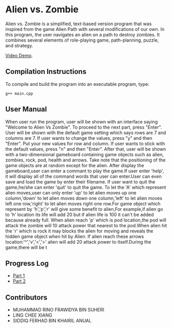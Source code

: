 # Alien vs. Zombie

Alien vs. Zombie is a simplified, text-based version program that was inspired from the game Alien Path with several modifications of our own. In this program, the user navigates an alien on a path to destroy zombies. It combines several elements of role-playing game, path-planning, puzzle, and strategy. 

[Video Demo](https://youtu.be/Jzz_fhH3CvA).

## Compilation Instructions

To compile and build the program into an executable program, type:

```
g++ main.cpp 

```

## User Manual

When user run the program, user will be shown with an interface saying "Welcome to Alien Vs Zombie". To proceed to the next part, press "Enter". User will be shown with the default game setting which says rows are 7 and columns are 7. If user wants to change the values, press "y" and then "Enter". Put your new values for row and column. If user wants to stick with the default values, press "n" and then "Enter". After that, user will be shown with a two-dimensional gameboard containing game objects such as alien, zombies, rock, pod, health and arrows. Take note that the positioning of the game objects are at random except for the alien. After display the gameboard,user can enter a commant to play the game.If user enter 'help', it will display all of the command words that user can enter.User can even save and load the game by enter their filename. If user want to quit the game,he/she can enter 'quit' to quit the game. To let the 'A' which represent alien moves,user can only enter 'up' to let alien moves up one column,'down' to let alien moves down one column,'left' to let alien moves left one row,'right' to let alien moves right one row.For game object which represent by 'h','p','r' will give some benefit to alien,For example,if alien go to 'h' location its life will add 20 but if alien life is 100 it can't be added because already full. When alien reach 'p' which is pod location,the pod will attack the zombie will 10 attack power that nearest to the pod.When alien hit the 'r' which is rock it may blocks the alien for moving and reveals the hidden game object when hit by Alien. If alien reach these arrows location:'^','v','<','>' alien will add 20 attack power to itself.During the game,there will be t 


## Progress Log

- [Part 1](PART1.md)
- [Part 2](PART2.md)

## Contributors

- MUHAMMAD RINO FRAWIDYA BIN SUHERI
- LING CHEE XIANG
- SIDDIQ FERHAD BIN KHAIRIL ANUAL
